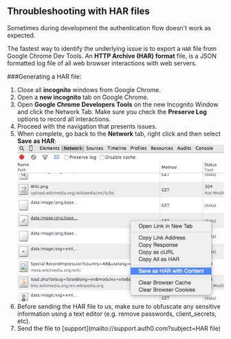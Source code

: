 ## Throubleshooting with HAR files

Sometimes during development the authentication flow doesn't work as expected.

The fastest way to identify the underlying issue is to export a `HAR` file from Google Chrome Dev Tools. An **HTTP Archive (HAR) format** file, is a JSON formatted log file of all web browser interactions with web servers.

###Generating a HAR file:

1.  Close all __incognito__ windows from Google Chrome.
2.  Open a __new incognito__ tab on Google Chrome.
3.  Open __Google Chrome Developers Tools__ on the new Incognito Window and click the Network Tab. Make sure you check the __Preserve Log__ options to record all interactions.
4.  Proceed with the navigation that presents issues.
5.  When complete, go back to the __Network__ tab, right click and then select **Save as HAR**: ![docs/img/ss-2015-01-19T11-32-15.png](/media/articles/har/ss-2015-01-19T11-32-15.png)
6.  Before sending the HAR file to us, make sure to obfuscate any sensitive information using a text editor (e.g. remove passwords, client_secrets, etc).
7.  Send the file to [support](mailto://support.auth0.com?subject=HAR file)